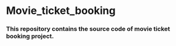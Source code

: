# Movie_ticket_booking

### This repository contains the source code of movie ticket booking project. 
